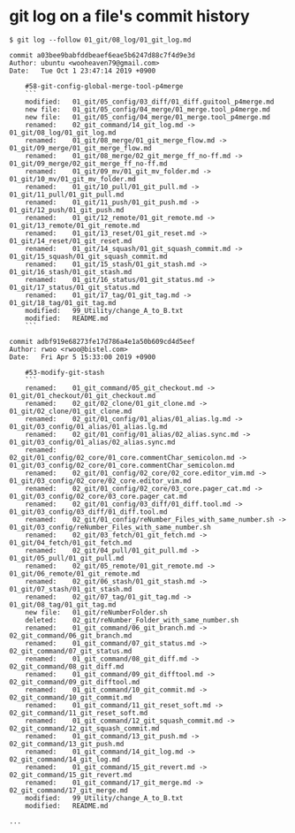# git log on a file's commit history
```
$ git log --follow 01_git/08_log/01_git_log.md

commit a03bee9babfddbeaef6eae5b6247d88c7f4d9e3d
Author: ubuntu <wooheaven79@gmail.com>
Date:   Tue Oct 1 23:47:14 2019 +0900

    #58-git-config-global-merge-tool-p4merge
    ```
    modified:   01_git/05_config/03_diff/01_diff.guitool_p4merge.md
    new file:   01_git/05_config/04_merge/01_merge.tool_p4merge.md
    new file:   01_git/05_config/04_merge/01_merge.tool_p4merge.md
    renamed:    02_git_command/14_git_log.md -> 01_git/08_log/01_git_log.md
    renamed:    01_git/08_merge/01_git_merge_flow.md -> 01_git/09_merge/01_git_merge_flow.md
    renamed:    01_git/08_merge/02_git_merge_ff_no-ff.md -> 01_git/09_merge/02_git_merge_ff_no-ff.md
    renamed:    01_git/09_mv/01_git_mv_folder.md -> 01_git/10_mv/01_git_mv_folder.md
    renamed:    01_git/10_pull/01_git_pull.md -> 01_git/11_pull/01_git_pull.md
    renamed:    01_git/11_push/01_git_push.md -> 01_git/12_push/01_git_push.md
    renamed:    01_git/12_remote/01_git_remote.md -> 01_git/13_remote/01_git_remote.md
    renamed:    01_git/13_reset/01_git_reset.md -> 01_git/14_reset/01_git_reset.md
    renamed:    01_git/14_squash/01_git_squash_commit.md -> 01_git/15_squash/01_git_squash_commit.md
    renamed:    01_git/15_stash/01_git_stash.md -> 01_git/16_stash/01_git_stash.md
    renamed:    01_git/16_status/01_git_status.md -> 01_git/17_status/01_git_status.md
    renamed:    01_git/17_tag/01_git_tag.md -> 01_git/18_tag/01_git_tag.md
    modified:   99_Utility/change_A_to_B.txt
    modified:   README.md
    ```

commit adbf919e68273fe17d786a4e1a50b609cd4d5eef
Author: rwoo <rwoo@bistel.com>
Date:   Fri Apr 5 15:33:00 2019 +0900

    #53-modify-git-stash
    ```
    renamed:    01_git_command/05_git_checkout.md -> 01_git/01_checkout/01_git_checkout.md
    renamed:    02_git/02_clone/01_git_clone.md -> 01_git/02_clone/01_git_clone.md
    renamed:    02_git/01_config/01_alias/01_alias.lg.md -> 01_git/03_config/01_alias/01_alias.lg.md
    renamed:    02_git/01_config/01_alias/02_alias.sync.md -> 01_git/03_config/01_alias/02_alias.sync.md
    renamed:    02_git/01_config/02_core/01_core.commentChar_semicolon.md -> 01_git/03_config/02_core/01_core.commentChar_semicolon.md
    renamed:    02_git/01_config/02_core/02_core.editor_vim.md -> 01_git/03_config/02_core/02_core.editor_vim.md
    renamed:    02_git/01_config/02_core/03_core.pager_cat.md -> 01_git/03_config/02_core/03_core.pager_cat.md
    renamed:    02_git/01_config/03_diff/01_diff.tool.md -> 01_git/03_config/03_diff/01_diff.tool.md
    renamed:    02_git/01_config/reNumber_Files_with_same_number.sh -> 01_git/03_config/reNumber_Files_with_same_number.sh
    renamed:    02_git/03_fetch/01_git_fetch.md -> 01_git/04_fetch/01_git_fetch.md
    renamed:    02_git/04_pull/01_git_pull.md -> 01_git/05_pull/01_git_pull.md
    renamed:    02_git/05_remote/01_git_remote.md -> 01_git/06_remote/01_git_remote.md
    renamed:    02_git/06_stash/01_git_stash.md -> 01_git/07_stash/01_git_stash.md
    renamed:    02_git/07_tag/01_git_tag.md -> 01_git/08_tag/01_git_tag.md
    new file:   01_git/reNumberFolder.sh
    deleted:    02_git/reNumber_Folder_with_same_number.sh
    renamed:    01_git_command/06_git_branch.md -> 02_git_command/06_git_branch.md
    renamed:    01_git_command/07_git_status.md -> 02_git_command/07_git_status.md
    renamed:    01_git_command/08_git_diff.md -> 02_git_command/08_git_diff.md
    renamed:    01_git_command/09_git_difftool.md -> 02_git_command/09_git_difftool.md
    renamed:    01_git_command/10_git_commit.md -> 02_git_command/10_git_commit.md
    renamed:    01_git_command/11_git_reset_soft.md -> 02_git_command/11_git_reset_soft.md
    renamed:    01_git_command/12_git_squash_commit.md -> 02_git_command/12_git_squash_commit.md
    renamed:    01_git_command/13_git_push.md -> 02_git_command/13_git_push.md
    renamed:    01_git_command/14_git_log.md -> 02_git_command/14_git_log.md
    renamed:    01_git_command/15_git_revert.md -> 02_git_command/15_git_revert.md
    renamed:    01_git_command/17_git_merge.md -> 02_git_command/17_git_merge.md
    modified:   99_Utility/change_A_to_B.txt
    modified:   README.md

...

```
